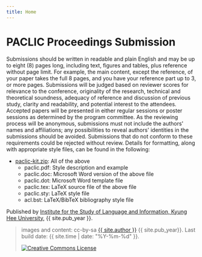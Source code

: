 ```yaml
---
title: Home
---
```


# PACLIC Proceedings Submission

Submissions should be written in readable and plain English and may be up to eight (8) pages long, including text, figures and tables, plus reference without page limit. For example, the main content, except the reference, of your paper takes the full 8 pages, and you have your reference part up to 3, or more pages. Submissions will be judged based on reviewer scores for relevance to the conference, originality of the research, technical and theoretical soundness, adequacy of reference and discussion of previous study, clarity and readability, and potential interest to the attendees. Accepted papers will be presented in either regular sessions or poster sessions as determined by the program committee. As the reviewing process will be anonymous, submissions must not include the authors' names and affiliations; any possibilities to reveal authors' identities in the submissions should be avoided. Submissions that do not conform to these requirements could be rejected without review. Details for formatting, along with appropriate style files, can be found in the following:

  - [paclic-kit.zip](/images/paclic-kit.zip): All of the above
    - paclic.pdf: Style description and example
    - paclic.doc: Microsoft Word version of the above file
    - paclic.dot: Microsoft Word template file
    - paclic.tex: LaTeX source file of the above file
    - paclic.sty: LaTeX style file
    - acl.bst: LaTeX/BibTeX bibliography style file
 

Published by [Institute for the Study of Language and Information, Kyung Hee University](http://isli.khu.ac.kr), {{ site.pub_year }}.
 

> images and content: cc-by-sa <a href="https://github.com/{{ site.github_username }}">{{ site.author }}</a> {{ site.pub_year}}.
> Last build date: {{ site.time | date: "%Y-%m-%d" }}.
>
> <a href="http://creativecommons.org/licenses/by-sa/4.0/" rel="license"><img style="border-width: 0;" src="https://i.creativecommons.org/l/by-sa/4.0/88x31.png" alt="Creative Commons License" /></a>

